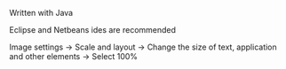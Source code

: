 Written with Java

Eclipse and Netbeans ides are recommended

Image settings -> Scale and layout -> Change the size of text, application and other elements -> Select 100%

